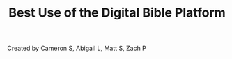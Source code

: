 ﻿---
title: Best Use of the Digital Bible Platform
intro: Preach to me 
---

Created by Cameron S, Abigail L, Matt S, Zach P
